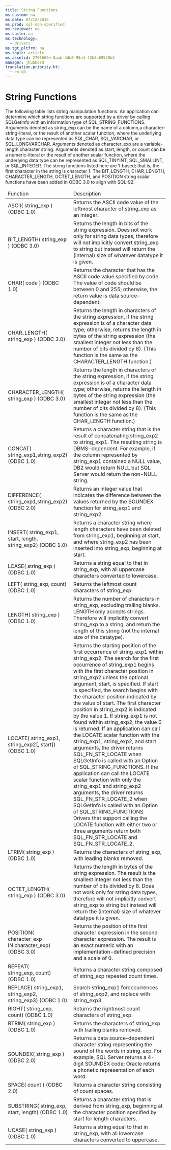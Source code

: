 ```yaml
---
title: String Functions
ms.custom: na
ms.date: 07/12/2016
ms.prod: sql-non-specified
ms.reviewer: na
ms.suite: na
ms.technology: 
  - drivers
ms.tgt_pltfrm: na
ms.topic: article
ms.assetid: 270f669e-8aab-4db0-95a4-f2b3c69538b3
manager: jhubbard
translation.priority.ht: 
  - en-gb
---
```

# String Functions
<?xml version="1.0" encoding="utf-8"?>
<developerReferenceWithoutSyntaxDocument xmlns="http://ddue.schemas.microsoft.com/authoring/2003/5" xmlns:xlink="http://www.w3.org/1999/xlink" xmlns:xsi="http://www.w3.org/2001/XMLSchema-instance" xsi:schemaLocation="http://ddue.schemas.microsoft.com/authoring/2003/5 http://dduestorage.blob.core.windows.net/ddueschema/developer.xsd">
  <introduction>
    <para>The following table lists string manipulation functions. An application can determine which string functions are supported by a driver by calling <legacyBold>SQLGetInfo</legacyBold> with an <legacyItalic>information type</legacyItalic> of SQL_STRING_FUNCTIONS.</para>
  </introduction>
  <languageReferenceRemarks>
    <content>
      <para>Arguments denoted as <legacyItalic>string_exp</legacyItalic> can be the name of a column,a <legacyItalic>character-string-literal</legacyItalic>, or the result of another scalar function, where the underlying data type can be represented as SQL_CHAR, SQL_VARCHAR, or SQL_LONGVARCHAR. </para>
      <para>Arguments denoted as <legacyItalic>character_exp</legacyItalic> are a variable-length character string.</para>
      <para>Arguments denoted as <legacyItalic>start</legacyItalic>, <legacyItalic>length</legacyItalic>, or <legacyItalic>count</legacyItalic> can be a <legacyItalic>numeric-literal</legacyItalic> or the result of another scalar function, where the underlying data type can be represented as SQL_TINYINT, SQL_SMALLINT, or SQL_INTEGER.</para>
      <para>The string functions listed here are 1-based; that is, the first character in the string is character 1. </para>
      <para>The BIT_LENGTH, CHAR_LENGTH, CHARACTER_LENGTH, OCTET_LENGTH, and POSITION string scalar functions have been added in ODBC 3.0 to align with SQL-92.</para>
      <table xmlns:caps="http://schemas.microsoft.com/build/caps/2013/11">
        <thead>
          <tr>
            <TD>
              <para>Function</para>
            </TD>
            <TD>
              <para>Description</para>
            </TD>
          </tr>
        </thead>
        <tbody>
          <tr>
            <TD>
              <para>
                <legacyBold>ASCII(</legacyBold>
                <legacyItalic>string_exp</legacyItalic>
                <legacyBold>) </legacyBold> (ODBC 1.0) </para>
            </TD>
            <TD>
              <para>Returns the ASCII code value of the leftmost character of <legacyItalic>string_exp</legacyItalic> as an integer.</para>
            </TD>
          </tr>
          <tr>
            <TD>
              <para>
                <legacyBold>BIT_LENGTH(</legacyBold>
                <legacyItalic>string_exp</legacyItalic>
                <legacyBold>) </legacyBold> (ODBC 3.0)</para>
            </TD>
            <TD>
              <para>Returns the length in bits of the string expression.</para>
              <para>Does not work only for string data types, therefore will not implicitly convert <legacyItalic>string_exp</legacyItalic> to string but instead will return the (internal) size of whatever datatype it is given.</para>
            </TD>
          </tr>
          <tr>
            <TD>
              <para>
                <legacyBold>CHAR(</legacyBold>
                <legacyItalic>code</legacyItalic>
                <legacyBold>) </legacyBold> (ODBC 1.0)</para>
            </TD>
            <TD>
              <para>Returns the character that has the ASCII code value specified by <legacyItalic>code</legacyItalic>. The value of <legacyItalic>code</legacyItalic> should be between 0 and 255; otherwise, the return value is data source–dependent.</para>
            </TD>
          </tr>
          <tr>
            <TD>
              <para>
                <legacyBold>CHAR_LENGTH(</legacyBold>
                <legacyItalic>string_exp</legacyItalic>
                <legacyBold>) </legacyBold> (ODBC 3.0)</para>
            </TD>
            <TD>
              <para>Returns the length in characters of the string expression, if the string expression is of a character data type; otherwise, returns the length in bytes of the string expression (the smallest integer not less than the number of bits divided by 8). (This function is the same as the CHARACTER_LENGTH function.)</para>
            </TD>
          </tr>
          <tr>
            <TD>
              <para>
                <legacyBold>CHARACTER_LENGTH(</legacyBold>
                <legacyItalic>string_exp</legacyItalic>
                <legacyBold>) </legacyBold> (ODBC 3.0)</para>
            </TD>
            <TD>
              <para>Returns the length in characters of the string expression, if the string expression is of a character data type; otherwise, returns the length in bytes of the string expression (the smallest integer not less than the number of bits divided by 8). (This function is the same as the CHAR_LENGTH function.)</para>
            </TD>
          </tr>
          <tr>
            <TD>
              <para>
                <legacyBold>CONCAT(</legacyBold>
                <legacyItalic>string_exp1</legacyItalic>,<legacyItalic>string_exp2</legacyItalic><legacyBold>) </legacyBold> (ODBC 1.0)</para>
            </TD>
            <TD>
              <para>Returns a character string that is the result of concatenating <legacyItalic>string_exp2</legacyItalic> to <legacyItalic>string_exp1</legacyItalic>. The resulting string is DBMS-dependent. For example, if the column represented by <legacyItalic>string_exp1</legacyItalic> contained a NULL value, DB2 would return NULL but SQL Server would return the non-NULL string.</para>
            </TD>
          </tr>
          <tr>
            <TD>
              <para>
                <legacyBold>DIFFERENCE(</legacyBold>
                <legacyItalic>string_exp1</legacyItalic>,<legacyItalic>string_exp2</legacyItalic><legacyBold>) </legacyBold> (ODBC 2.0)</para>
            </TD>
            <TD>
              <para>Returns an integer value that indicates the difference between the values returned by the SOUNDEX function for <legacyItalic>string_exp1</legacyItalic> and <legacyItalic>string_exp2</legacyItalic>.</para>
            </TD>
          </tr>
          <tr>
            <TD>
              <para>
                <legacyBold>INSERT(</legacyBold>
                <legacyItalic>string_exp1</legacyItalic>, <legacyItalic>start</legacyItalic>, <legacyItalic>length</legacyItalic>, <legacyItalic>string_exp2</legacyItalic><legacyBold>) </legacyBold> (ODBC 1.0)</para>
            </TD>
            <TD>
              <para>Returns a character string where <legacyItalic>length</legacyItalic> characters have been deleted from <legacyItalic>string_exp1</legacyItalic>, beginning at <legacyItalic>start</legacyItalic>, and where <legacyItalic>string_exp2</legacyItalic> has been inserted into <legacyItalic>string_exp,</legacyItalic> beginning at <legacyItalic>start</legacyItalic>.</para>
            </TD>
          </tr>
          <tr>
            <TD>
              <para>
                <legacyBold>LCASE(</legacyBold>
                <legacyItalic>string_exp</legacyItalic>
                <legacyBold>)</legacyBold> (ODBC 1.0)</para>
            </TD>
            <TD>
              <para>Returns a string equal to that in <legacyItalic>string_exp</legacyItalic>, with all uppercase characters converted to lowercase.</para>
            </TD>
          </tr>
          <tr>
            <TD>
              <para>
                <legacyBold>LEFT(</legacyBold>
                <legacyItalic>string_exp</legacyItalic>, <legacyItalic>count</legacyItalic><legacyBold>)</legacyBold> (ODBC 1.0)</para>
            </TD>
            <TD>
              <para>Returns the leftmost <legacyItalic>count</legacyItalic> characters of <legacyItalic>string_exp</legacyItalic>.</para>
            </TD>
          </tr>
          <tr>
            <TD>
              <para>
                <legacyBold>LENGTH(</legacyBold>
                <legacyItalic>string_exp</legacyItalic>
                <legacyBold>)</legacyBold> (ODBC 1.0)</para>
            </TD>
            <TD>
              <para>Returns the number of characters in <legacyItalic>string_exp,</legacyItalic> excluding trailing blanks.</para>
              <para>
                <legacyBold>LENGTH</legacyBold> only accepts strings. Therefore will implicitly convert <legacyItalic>string_exp</legacyItalic> to a string, and return the length of this string (not the internal size of the datatype).</para>
            </TD>
          </tr>
          <tr>
            <TD>
              <para>
                <legacyBold>LOCATE(</legacyBold>
                <legacyItalic>string_exp1</legacyItalic>, <legacyItalic>string_exp2</legacyItalic>[, <legacyItalic>start</legacyItalic>]<legacyBold>)</legacyBold>  (ODBC 1.0)</para>
            </TD>
            <TD>
              <para>Returns the starting position of the first occurrence of <legacyItalic>string_exp1</legacyItalic> within <legacyItalic>string_exp2</legacyItalic>. The search for the first occurrence of <legacyItalic>string_exp1</legacyItalic> begins with the first character position in <legacyItalic>string_exp2</legacyItalic> unless the optional argument, <legacyItalic>start</legacyItalic>, is specified. If <legacyItalic>start</legacyItalic> is specified, the search begins with the character position indicated by the value of <legacyItalic>start</legacyItalic>. The first character position in <legacyItalic>string_exp2</legacyItalic> is indicated by the value 1. If <legacyItalic>string_exp1</legacyItalic> is not found within <legacyItalic>string_exp2</legacyItalic>, the value 0 is returned.</para>
              <para>If an application can call the LOCATE scalar function with the <legacyItalic>string_exp1</legacyItalic>, <legacyItalic>string_exp2</legacyItalic>, and <legacyItalic>start</legacyItalic> arguments, the driver returns SQL_FN_STR_LOCATE when <legacyBold>SQLGetInfo</legacyBold> is called with an <legacyItalic>Option</legacyItalic> of SQL_STRING_FUNCTIONS. If the application can call the LOCATE scalar function with only the <legacyItalic>string_exp1</legacyItalic> and <legacyItalic>string_exp2</legacyItalic> arguments, the driver returns SQL_FN_STR_LOCATE_2 when <legacyBold>SQLGetInfo</legacyBold> is called with an <legacyItalic>Option</legacyItalic> of SQL_STRING_FUNCTIONS. Drivers that support calling the LOCATE function with either two or three arguments return both SQL_FN_STR_LOCATE and SQL_FN_STR_LOCATE_2.</para>
            </TD>
          </tr>
          <tr>
            <TD>
              <para>
                <legacyBold>LTRIM(</legacyBold>
                <legacyItalic>string_exp</legacyItalic>
                <legacyBold>)</legacyBold> (ODBC 1.0)</para>
            </TD>
            <TD>
              <para>Returns the characters of <legacyItalic>string_exp</legacyItalic>, with leading blanks removed.</para>
            </TD>
          </tr>
          <tr>
            <TD>
              <para>
                <legacyBold>OCTET_LENGTH(</legacyBold>
                <legacyItalic>string_exp</legacyItalic>
                <legacyBold>)</legacyBold> (ODBC 3.0)</para>
            </TD>
            <TD>
              <para>Returns the length in bytes of the string expression. The result is the smallest integer not less than the number of bits divided by 8.</para>
              <para>Does not work only for string data types, therefore will not implicitly convert <legacyItalic>string_exp</legacyItalic> to string but instead will return the (internal) size of whatever datatype it is given.</para>
            </TD>
          </tr>
          <tr>
            <TD>
              <para>
                <legacyBold>POSITION(</legacyBold>
                <legacyItalic>character_exp</legacyItalic> <legacyBold>IN</legacyBold> <legacyItalic>character_exp</legacyItalic><legacyBold>)</legacyBold> (ODBC 3.0)</para>
            </TD>
            <TD>
              <para>Returns the position of the first character expression in the second character expression. The result is an exact numeric with an implementation-defined precision and a scale of 0.</para>
            </TD>
          </tr>
          <tr>
            <TD>
              <para>
                <legacyBold>REPEAT(</legacyBold>
                <legacyItalic>string_exp,</legacyItalic> <legacyItalic>count</legacyItalic><legacyBold>)</legacyBold> (ODBC 1.0)</para>
            </TD>
            <TD>
              <para>Returns a character string composed of <legacyItalic>string_exp</legacyItalic> repeated <legacyItalic>count</legacyItalic> times.</para>
            </TD>
          </tr>
          <tr>
            <TD>
              <para>
                <legacyBold>REPLACE(</legacyBold>
                <legacyItalic>string_exp1</legacyItalic>, <legacyItalic>string_exp2</legacyItalic>, <legacyItalic>string_exp3</legacyItalic><legacyBold>)</legacyBold> (ODBC 1.0)</para>
            </TD>
            <TD>
              <para>Search <legacyItalic>string_exp1 </legacyItalic>foroccurrences of <legacyItalic>string_exp2</legacyItalic>, and replace with <legacyItalic>string_exp3</legacyItalic>.</para>
            </TD>
          </tr>
          <tr>
            <TD>
              <para>
                <legacyBold>RIGHT(</legacyBold>
                <legacyItalic>string_exp</legacyItalic>, <legacyItalic>count</legacyItalic><legacyBold>)</legacyBold> (ODBC 1.0)</para>
            </TD>
            <TD>
              <para>Returns the rightmost <legacyItalic>count</legacyItalic> characters of <legacyItalic>string_exp</legacyItalic>.</para>
            </TD>
          </tr>
          <tr>
            <TD>
              <para>
                <legacyBold>RTRIM(</legacyBold>
                <legacyItalic>string_exp</legacyItalic>
                <legacyBold>)</legacyBold> (ODBC 1.0)</para>
            </TD>
            <TD>
              <para>Returns the characters of <legacyItalic>string_exp</legacyItalic> with trailing blanks removed.</para>
            </TD>
          </tr>
          <tr>
            <TD>
              <para>
                <legacyBold>SOUNDEX(</legacyBold>
                <legacyItalic>string_exp</legacyItalic>
                <legacyBold>)</legacyBold> (ODBC 2.0)</para>
            </TD>
            <TD>
              <para>Returns a data source–dependent character string representing the sound of the words in <legacyItalic>string_exp</legacyItalic>. For example, SQL Server returns a 4-digit SOUNDEX code; Oracle returns a phonetic representation of each word.</para>
            </TD>
          </tr>
          <tr>
            <TD>
              <para>
                <legacyBold>SPACE(</legacyBold>
                <legacyItalic>count</legacyItalic>
                <legacyBold>)</legacyBold> (ODBC 2.0)</para>
            </TD>
            <TD>
              <para>Returns a character string consisting of <legacyItalic>count</legacyItalic> spaces.</para>
            </TD>
          </tr>
          <tr>
            <TD>
              <para>
                <legacyBold>SUBSTRING(</legacyBold>
                <legacyItalic>string_exp</legacyItalic>, <legacyItalic>start</legacyItalic>, length<legacyBold>)</legacyBold> (ODBC 1.0)</para>
            </TD>
            <TD>
              <para>Returns a character string that is derived from <legacyItalic>string_exp</legacyItalic>, beginning at the character position specified by <legacyItalic>start</legacyItalic> for <legacyItalic>length</legacyItalic> characters.</para>
            </TD>
          </tr>
          <tr>
            <TD>
              <para>
                <legacyBold>UCASE(</legacyBold>
                <legacyItalic>string_exp</legacyItalic>
                <legacyBold>)</legacyBold> (ODBC 1.0)</para>
            </TD>
            <TD>
              <para>Returns a string equal to that in <legacyItalic>string_exp</legacyItalic>, with all lowercase characters converted to uppercase.</para>
            </TD>
          </tr>
        </tbody>
      </table>
    </content>
  </languageReferenceRemarks>
  <relatedTopics />
</developerReferenceWithoutSyntaxDocument>